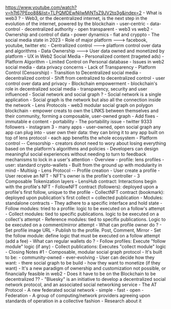  https://www.youtube.com/watch?v=hTt67PEpo88&list=TLPQMDEwNjIwMjNTsZ9JV2tq3g&index=2
	- What is web3 ?
		- Web3, or the decentralized internet, is the next step in the evolution of the internet, powered by the blockchain
		- user-centric
		- data-control
		- decentralized authority
		- open transparent 
	- web3 vs web2
		- Ownership and control of data
		- power dynamics
		- fiat and cryppto
	- The social media state in 2023
		- Role of major platform ---> facebook, youtube, twitter etc
		- Centrallized control ---> platform control over data and algorithms
		- Data Ownership ---> User data owned and monetized by platform
		- UX in Web2 Social Media
			- Personalized content (trageted ads)
			- Platform Algorithm
			- Limited Control on Personal database
		- Issues in web2 social media
			- data privacy concerns
			- Lack of Transparency
			- Platform Control (Censorship)
		- Transition to Decentralized social media
			- decentralized control
				- Shift from centralized to decentralized control 
				- user control over data and privacy
			- Blockchain empowerment
				- blockchain's role in decentralized social media
				- transparency, security and user influenced
	-  Social network and social graph ?
		- Social network is a single application 
		- Social graph is the network but also all the connection inside the network
	- Lens Protocols
		- web3 modular social graph on polygon blockchain
		- empower creats to own the LINKS between themselves and their community, forming a composable, user-owned graph
		- Add fixes
		- immutable e content
		- portability
		- The portability issue
			- twitter 9333 followers
			- instagram 3
		- many apps
			- user-owned, open social graph any app can plug into
			- user own their data: they can bring it to any app built on top of lens protocol
			- each app benefits the whole ecosystem
		- Platform control -- Censorship
			- creators donot need to wory about losing everything based on the platform's algorithms and policies
			- Developers can design meaningful social experiences without needing to turn to feedback mechanisms to lock in a user's attention
		- Overview
			- profile: lens profiles
			- user: standard crypto-wallets
			- Built from the ground up with modularity in mind
			- Multisig
		- Lens Protocol -- Profile creation
			- User create a profile
			- User receive an NFT
			- NFT's owner is the profile's controller
		- 3 Composable Tokenization layers
			- LensHub contract: Interactions begin with the profile's NFT
			- FollowNFT contract (followers): deployed upon a profile's first follow, unique to the profile
			- CollectNFT contract (bookmark): deployed upon publication's first collect = collected publication
		- Modules: standalone contracts
			- They adhere to a specific interface and hold state
				- Follow modules: tried to a profile: logic to be executed on a follow's attempt
				- Collect modules: tied to specific publications. logic to be executed on a collect's attempt
				- Reference modules: tied to specifix publications. Logic to be executed on a comment/mirror attempt
		- What can profile owner do ?
			- Set profile image URL
			- Publish to the profile. Post, Comment, Mirror
			- Set the follow module: define logic that must be executed on a follow attempt (add a fee)
		- What can regular wallets do ?
			- Follow profiles: Execute "follow module" logic (if any)
			- Collect publications: Executes "collect module" logic
		- Closing Notes #1
			- Composable, modular social graph protocol
			- It's built to be:
				- community-owned
				- ever-evolving
			- User can decide how they want:
				- there social graph to be build 
				- how they want to monetize (if they want)
		- It's a new paradigm of ownership and customization not possible, or financially feasible in web2
	- Does it have to be on the Blockchain to be decentralized ??
		- "Bluesky" is an initiative to develop a decentralized social network protocol, and an associated social networking service
		- The AT Protocol 
			- A new federated social network
			- simple
			- fast 
			- open
		- Federation
			- A group of computing/network providers agreeing upon standards of operation in a collective fashion
		- Research about it